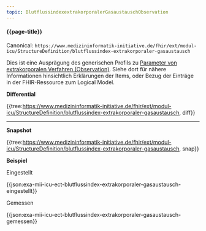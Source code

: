 ```yaml
---
topic: BlutflussindexextrakorporalerGasaustauschObservation
---
```

#### {{page-title}}

Canonical: 
```https://www.medizininformatik-initiative.de/fhir/ext/modul-icu/StructureDefinition/blutflussindex-extrakorporaler-gasaustausch```
<br> 

Dies ist eine Ausprägung des generischen Profils zu [Parameter von extrakorporalen Verfahren (Observation)](https://www.medizininformatik-initiative.de/fhir/ext/modul-icu/StructureDefinition/mii-parameter-von-extrakorporalen-Verfahren). Siehe dort für nähere Informationen hinsichtlich Erklärungen der Items, oder Bezug der Einträge in der FHIR-Ressource zum Logical Model. 

**Differential**

{{tree:https://www.medizininformatik-initiative.de/fhir/ext/modul-icu/StructureDefinition/blutflussindex-extrakorporaler-gasaustausch, diff}}

---

**Snapshot**

{{tree:https://www.medizininformatik-initiative.de/fhir/ext/modul-icu/StructureDefinition/blutflussindex-extrakorporaler-gasaustausch, snap}}

**Beispiel**

Eingestellt

{{json:exa-mii-icu-ect-blutflussindex-extrakorporaler-gasaustausch-eingestellt}}

Gemessen

{{json:exa-mii-icu-ect-blutflussindex-extrakorporaler-gasaustausch-gemessen}}